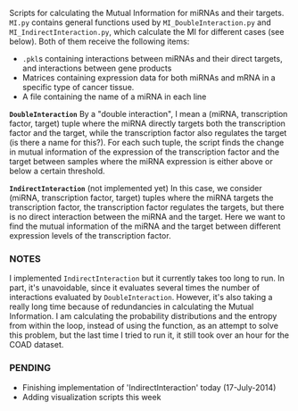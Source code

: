 Scripts for calculating the Mutual Information for miRNAs and their targets. `MI.py` contains general functions used by `MI_DoubleInteraction.py` and `MI_IndirectInteraction.py`, which calculate the MI for different cases (see below). Both of them receive the following items:
* `.pkl`s containing interactions between miRNAs and their direct targets, and interactions between gene products
* Matrices containing expression data for both miRNAs and mRNA in a specific type of cancer tissue.
* A file containing the name of a miRNA in each line

**`DoubleInteraction`** By a "double interaction", I mean a (miRNA, transcription factor, target) tuple where the miRNA directly targets both the transcription factor and the target, while the transcription factor also regulates the target (is there a name for this?). For each such tuple, the script finds the change in mutual information of the expression of the transcription factor and the target between samples where the miRNA expression is either above or below a certain threshold.   

**`IndirectInteraction`** (not implemented yet) In this case, we consider (miRNA, transcription factor, target) tuples where the miRNA targets the transcription factor, the transcription factor regulates the targets, but there is no direct interaction between the miRNA and the target. Here we want to find the mutual information of the miRNA and the target between different expression levels of the transcription factor.

### NOTES ###
I implemented `IndirectInteraction` but it currently takes too long to run. In part, it's unavoidable, since it evaluates several times the number of interactions evaluated by `DoubleInteraction`. However, it's also taking a really long time because of redundancies in calculating the Mutual Information. I am calculating the probability distributions and the entropy from within the loop, instead of using the function, as an attempt to solve this problem, but the last time I tried to run it, it still took over an hour for the COAD dataset.


### PENDING ###
* Finishing implementation of 'IndirectInteraction' today (17-July-2014)
* Adding visualization scripts this week
